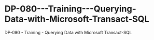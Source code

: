 # DP-080---Training---Querying-Data-with-Microsoft-Transact-SQL
DP-080 - Training -  Querying Data with Microsoft Transact-SQL
